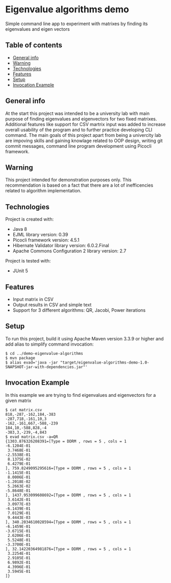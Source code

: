 # Eigenvalue algorithms demo
Simple command line app to experiment with matrixes by finding its eigenvalues and eigen vectors

## Table of contents
* [General info](#general-info)
* [Warning](#warning)
* [Technologies](#technologies)
* [Features](#features)
* [Setup](#setup)
* [Invocation Example](#invocation-example)

## General info
At the start this project was intended to be a university lab with main purpose of 
finding eigenvalues and eigenvectors for two fixed matrixes. Additional features like
support for CSV martrix input was added to increase overall usability of the program
and to further practice developing CLI command. The main goals of this project apart 
from being a univercity lab are impoving skills and gaining knowlage related to OOP design, 
writing git commit messages, command line program development using Picocli framework.

## Warning
This project intended for demonstration purposes only. This recommendation is based on a fact
that there are a lot of inefficencies related to algorithm implementation.

## Technologies
Project is created with:
* Java 8
* EJML library version: 0.39
* Picocli framework version: 4.5.1
* Hibernate Validator library version: 6.0.2.Final
* Apache Commons Configuration 2 library version: 2.7

Project is tested with:
* JUnit 5

## Features
* Input matrix in CSV
* Output results in CSV and simple text
* Support for 3 different algorithms: QR, Jacobi, Power iterations

## Setup
To run this project, build it using Apache Maven version 3.3.9 or higher and add alias to simplify command invocation:

```
$ cd ../demo-eigenvalue-algorithms
$ mvn package
$ alias evad='java -jar "target/eigenvalue-algorithms-demo-1.0-SNAPSHOT-jar-with-dependencies.jar"'
```

## Invocation Example
In this example we are trying to find eigenvalues and eigenvectors for a given matrix

```
$ cat matrix.csv
818,-287,-162,184,-383
-287,718,-161,10,3
-162,-161,667,-588,-239
184,10,-588,828,-4
-383,3,-239,-4,843
$ evad matrix.csv -a=QR
{1303.876326208391=[Type = DDRM , rows = 5 , cols = 1
-6.1204E-01 
 3.7468E-01 
-2.5538E-01 
 8.1375E-02 
 6.4279E-01 
], 759.8249095295616=[Type = DDRM , rows = 5 , cols = 1
-1.1415E-01 
 8.0006E-01 
-1.2018E-02 
 5.2663E-02 
-5.8648E-01 
], 1437.953099608692=[Type = DDRM , rows = 5 , cols = 1
 3.6142E-01 
 3.0977E-03 
-6.1439E-01 
 7.0129E-01 
 9.4443E-03 
], 340.2034610028594=[Type = DDRM , rows = 5 , cols = 1
-6.1459E-01 
-3.6715E-01 
 2.6206E-01 
 5.5248E-01 
-3.3700E-01 
], 32.14220364981876=[Type = DDRM , rows = 5 , cols = 1
 3.2254E-01 
 2.9105E-01 
 6.9892E-01 
 4.3996E-01 
 3.5945E-01 
]}
```
